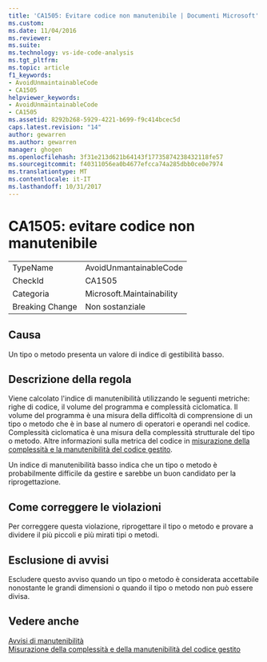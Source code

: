 ```yaml
---
title: 'CA1505: Evitare codice non manutenibile | Documenti Microsoft'
ms.custom: 
ms.date: 11/04/2016
ms.reviewer: 
ms.suite: 
ms.technology: vs-ide-code-analysis
ms.tgt_pltfrm: 
ms.topic: article
f1_keywords:
- AvoidUnmaintainableCode
- CA1505
helpviewer_keywords:
- AvoidUnmaintainableCode
- CA1505
ms.assetid: 8292b268-5929-4221-b699-f9c414bcec5d
caps.latest.revision: "14"
author: gewarren
ms.author: gewarren
manager: ghogen
ms.openlocfilehash: 3f31e213d621b64143f17735874238432118fe57
ms.sourcegitcommit: f40311056ea0b4677efcca74a285dbb0ce0e7974
ms.translationtype: MT
ms.contentlocale: it-IT
ms.lasthandoff: 10/31/2017
---
```

# <a name="ca1505-avoid-unmaintainable-code"></a>CA1505: evitare codice non manutenibile
|||  
|-|-|  
|TypeName|AvoidUnmantainableCode|  
|CheckId|CA1505|  
|Categoria|Microsoft.Maintainability|  
|Breaking Change|Non sostanziale|  
  
## <a name="cause"></a>Causa  
 Un tipo o metodo presenta un valore di indice di gestibilità basso.  
  
## <a name="rule-description"></a>Descrizione della regola  
 Viene calcolato l'indice di manutenibilità utilizzando le seguenti metriche: righe di codice, il volume del programma e complessità ciclomatica. Il volume del programma è una misura della difficoltà di comprensione di un tipo o metodo che è in base al numero di operatori e operandi nel codice. Complessità ciclomatica è una misura della complessità strutturale del tipo o metodo. Altre informazioni sulla metrica del codice in [misurazione della complessità e la manutenibilità del codice gestito](../code-quality/measuring-complexity-and-maintainability-of-managed-code.md).  
  
 Un indice di manutenibilità basso indica che un tipo o metodo è probabilmente difficile da gestire e sarebbe un buon candidato per la riprogettazione.  
  
## <a name="how-to-fix-violations"></a>Come correggere le violazioni  
 Per correggere questa violazione, riprogettare il tipo o metodo e provare a dividere il più piccoli e più mirati tipi o metodi.  
  
## <a name="when-to-suppress-warnings"></a>Esclusione di avvisi  
 Escludere questo avviso quando un tipo o metodo è considerata accettabile nonostante le grandi dimensioni o quando il tipo o metodo non può essere divisa.  
  
## <a name="see-also"></a>Vedere anche  
 [Avvisi di manutenibilità](../code-quality/maintainability-warnings.md)   
 [Misurazione della complessità e della manutenibilità del codice gestito](../code-quality/measuring-complexity-and-maintainability-of-managed-code.md)